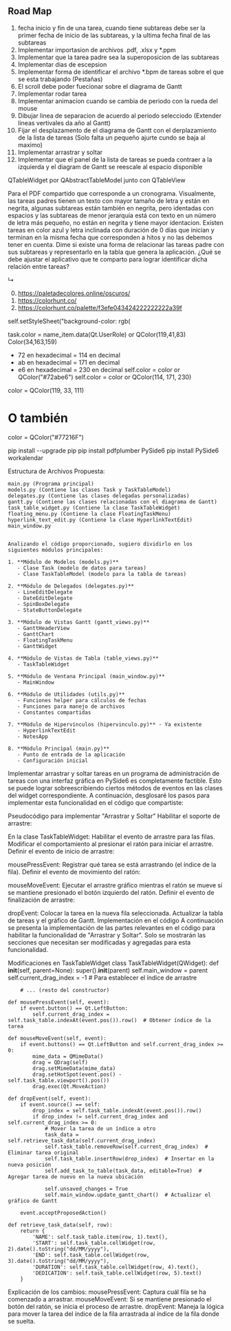## Road Map

1. fecha inicio y fin de una tarea, cuando tiene subtareas debe ser la primer fecha de inicio de las subtareas, y la ultima fecha final de las subtareas
3. Implementar importasion de archivos .pdf, .xlsx y *.ppm
4. Implementar que la tarea padre sea la superoposicion de las subtareas
5. Implementar dias de escepsion
6. Implementar forma de identificar el archivo *.bpm de tareas sobre el que se esta trabajando (Pestañas)
7. El scroll debe poder fuecionar sobre el diagrama de Gantt
8. Implementar rodar tarea
9. Implementar animacion cuando se cambia de periodo con la rueda del mouse
10. Dibujar linea de separacion de acuerdo al periodo selecciodo (Extender lineas vertivales da año al Gantt)
11. Fijar el desplazamento de el diagrama de Gantt con el derplazamiento de la lista de tareas (Solo falta un pequeño ajurte cundo se baja al maximo)
12. Implementar arrastrar y soltar
13. Implementar que el panel de la lista de tareas se pueda contraer a la izquierda y el diagram de Gantt se reescale al espacio disponible

QTableWidget por QAbstractTableModel junto con QTableView

Para el PDF compartido que corresponde a un cronograma. Visualmente, las tareas padres tienen un texto con mayor tamaño de letra y están en negrita, algunas subtareas están también en negrita, pero identadas con espacios y las subtareas de menor jerarquía está con texto en un número de letra más pequeño, no están en negrita y tiene mayor identacion. Existen tareas en color azul y letra inclinada con duración de 0 días que inician y terminan en la misma fecha que corresponden a hitos y no las debemos tener en cuenta. Dime si existe una forma de relacionar las tareas padre con sus subtareas y representarlo en la tabla que genera la aplicación. ¿Qué se debe ajustar el aplicativo que te comparto para lograr identificar dicha relación entre tareas?

↳

0. https://paletadecolores.online/oscuros/
0. https://colorhunt.co/
0. https://colorhunt.co/palette/f3efe043424222222222a39f

self.setStyleSheet("background-color: rgb(

task.color = name_item.data(Qt.UserRole) or QColor(119,41,83)
Color(34,163,159)
- 72 en hexadecimal = 114 en decimal
- ab en hexadecimal = 171 en decimal
- e6 en hexadecimal = 230 en decimal
self.color = color or QColor("#72abe6")
self.color = color or QColor(114, 171, 230)

color = QColor(119, 33, 111)
# O también
color = QColor("#77216F")

pip install --upgrade pip
pip install pdfplumber PySide6
pip install PySide6 workalendar

Estructura de Archivos Propuesta:

    main.py (Programa principal)
    models.py (Contiene las clases Task y TaskTableModel)
    delegates.py (Contiene las clases delegadas personalizadas)
    gantt.py (Contiene las clases relacionadas con el diagrama de Gantt)
    task_table_widget.py (Contiene la clase TaskTableWidget)
    floating_menu.py (Contiene la clase FloatingTaskMenu)
    hyperlink_text_edit.py (Contiene la clase HyperlinkTextEdit)
    main_window.py


    Analizando el código proporcionado, sugiero dividirlo en los siguientes módulos principales:

    1. **Módulo de Modelos (models.py)**
       - Clase Task (modelo de datos para tareas)
       - Clase TaskTableModel (modelo para la tabla de tareas)

    2. **Módulo de Delegados (delegates.py)**
       - LineEditDelegate
       - DateEditDelegate
       - SpinBoxDelegate
       - StateButtonDelegate

    3. **Módulo de Vistas Gantt (gantt_views.py)**
       - GanttHeaderView
       - GanttChart
       - FloatingTaskMenu
       - GanttWidget

    4. **Módulo de Vistas de Tabla (table_views.py)**
       - TaskTableWidget

    5. **Módulo de Ventana Principal (main_window.py)**
       - MainWindow

    6. **Módulo de Utilidades (utils.py)**
       - Funciones helper para cálculos de fechas
       - Funciones para manejo de archivos
       - Constantes compartidas

    7. **Módulo de Hipervínculos (hipervinculo.py)** - Ya existente
       - HyperlinkTextEdit
       - NotesApp

    8. **Módulo Principal (main.py)**
       - Punto de entrada de la aplicación
       - Configuración inicial


Implementar arrastrar y soltar tareas en un programa de administración de tareas con una interfaz gráfica en PySide6 es completamente factible. Esto se puede lograr sobreescribiendo ciertos métodos de eventos en las clases del widget correspondiente. A continuación, desglosaré los pasos para implementar esta funcionalidad en el código que compartiste:

Pseudocódigo para implementar "Arrastrar y Soltar"
Habilitar el soporte de arrastre:

En la clase TaskTableWidget:
Habilitar el evento de arrastre para las filas.
Modificar el comportamiento al presionar el ratón para iniciar el arrastre.
Definir el evento de inicio de arrastre:

mousePressEvent: Registrar qué tarea se está arrastrando (el índice de la fila).
Definir el evento de movimiento del ratón:

mouseMoveEvent: Ejecutar el arrastre gráfico mientras el ratón se mueve si se mantiene presionado el botón izquierdo del ratón.
Definir el evento de finalización de arrastre:

dropEvent: Colocar la tarea en la nueva fila seleccionada.
Actualizar la tabla de tareas y el gráfico de Gantt.
Implementación en el código
A continuación se presenta la implementación de las partes relevantes en el código para habilitar la funcionalidad de "Arrastrar y Soltar". Solo se mostrarán las secciones que necesitan ser modificadas y agregadas para esta funcionalidad.

Modificaciones en TaskTableWidget
class TaskTableWidget(QWidget):
    def __init__(self, parent=None):
        super().__init__(parent)
        self.main_window = parent
        self.current_drag_index = -1  # Para establecer el índice de arrastre

        # ... (resto del constructor)

    def mousePressEvent(self, event):
        if event.button() == Qt.LeftButton:
            self.current_drag_index = self.task_table.indexAt(event.pos()).row()  # Obtener índice de la tarea

    def mouseMoveEvent(self, event):
        if event.buttons() == Qt.LeftButton and self.current_drag_index >= 0:
            mime_data = QMimeData()
            drag = QDrag(self)
            drag.setMimeData(mime_data)
            drag.setHotSpot(event.pos() - self.task_table.viewport().pos())
            drag.exec(Qt.MoveAction)

    def dropEvent(self, event):
        if event.source() == self:
            drop_index = self.task_table.indexAt(event.pos()).row()
            if drop_index != self.current_drag_index and self.current_drag_index >= 0:
                # Mover la tarea de un índice a otro
                task_data = self.retrieve_task_data(self.current_drag_index)
                self.task_table.removeRow(self.current_drag_index)  # Eliminar tarea original
                self.task_table.insertRow(drop_index)  # Insertar en la nueva posición
                self.add_task_to_table(task_data, editable=True)  # Agregar tarea de nuevo en la nueva ubicación

                self.unsaved_changes = True
                self.main_window.update_gantt_chart()  # Actualizar el gráfico de Gantt

        event.acceptProposedAction()

    def retrieve_task_data(self, row):
        return {
            'NAME': self.task_table.item(row, 1).text(),
            'START': self.task_table.cellWidget(row, 2).date().toString("dd/MM/yyyy"),
            'END': self.task_table.cellWidget(row, 3).date().toString("dd/MM/yyyy"),
            'DURATION': self.task_table.cellWidget(row, 4).text(),
            'DEDICATION': self.task_table.cellWidget(row, 5).text()
        }
Explicación de los cambios:
mousePressEvent: Captura cuál fila se ha comenzado a arrastrar.
mouseMoveEvent: Si se mantiene presionado el botón del ratón, se inicia el proceso de arrastre.
dropEvent: Maneja la lógica para mover la tarea del índice de la fila arrastrada al índice de la fila donde se suelta.
